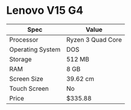 # Lenovo V15 G4

| Spec | Value |
|---|---|
| Processor | Ryzen 3 Quad Core |
| Operating System | DOS |
| Storage | 512 MB |
| RAM | 8 GB |
| Screen Size | 39.62 cm |
| Touch Screen | No |
| Price | $335.88 |
